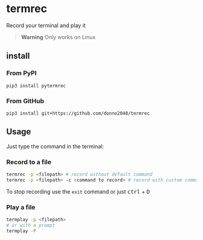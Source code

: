 # termrec

Record your terminal and play it

> **Warning**
> Only works on Linux

## install

### From PyPI

`pip3 install pytermrec`

### From GitHub

`pip3 install git+https://github.com/donno2048/termrec`

## Usage

Just type the command in the terminal:

### Record to a file

```sh
termrec -p <filepath> # record without default command
termrec -p <filepath> -c <command to record> # record with custom command
```

To stop recording use the `exit` command or just <kbd>ctrl</kbd> + <kbd>D</kbs>

### Play a file

```sh
termplay -p <filepath>
# or with a prompt
termplay -P
```
